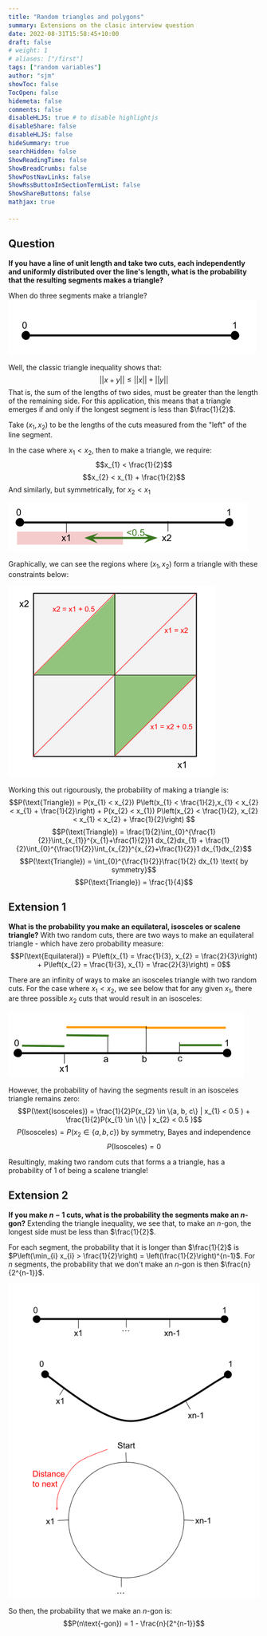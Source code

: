 ```yaml
---
title: "Random triangles and polygons"
summary: Extensions on the clasic interview question
date: 2022-08-31T15:58:45+10:00
draft: false
# weight: 1
# aliases: ["/first"]
tags: ["random variables"]
author: "sjm"
showToc: false
TocOpen: false
hidemeta: false
comments: false
disableHLJS: true # to disable highlightjs
disableShare: false
disableHLJS: false
hideSummary: true
searchHidden: false
ShowReadingTime: false
ShowBreadCrumbs: false
ShowPostNavLinks: false
ShowRssButtonInSectionTermList: false
ShowShareButtons: false
mathjax: true

---
```


## Question
**If you have a line of unit length and take two cuts, each independently and uniformly distributed over the line's length, what is the probability that the resulting segments makes a triangle?**

When do three segments make a triangle?
<img src="/triangle/triangle_1.png">

Well, the classic triangle inequality shows that:
$$||x + y|| \leq ||x|| + ||y||$$
That is, the sum of the lengths of two sides, must be greater than the length of the remaining side. For this application, this means that a triangle emerges if and only if the longest segment is less than $\frac{1}{2}$.

Take $(x_{1}, x_{2})$ to be the lengths of the cuts measured from the "left" of the line segment. 

In the case where $x_{1} < x_{2}$, then to make a triangle, we require:
$$x_{1} < \frac{1}{2}$$
$$x_{2} < x_{1} + \frac{1}{2}$$
And similarly, but symmetrically, for $x_{2} < x_{1}$

<img src="/triangle/triangle_2.png">

Graphically, we can see the regions where $(x_{1}, x_{2})$ form a triangle with these constraints below:

<img src="/triangle/triangle_3.png">

Working this out rigourously, the probability of making a triangle is:
$$P(\text{Triangle}) = P(x_{1} < x_{2}) P\left(x_{1} < \frac{1}{2},x_{1} < x_{2} < x_{1} + \frac{1}{2}\right) + P(x_{2} < x_{1}) P\left(x_{2} < \frac{1}{2}, x_{2} < x_{1} < x_{2} + \frac{1}{2}\right) $$
$$P(\text{Triangle}) = \frac{1}{2}\int_{0}^{\frac{1}{2}}\int_{x_{1}}^{x_{1}+\frac{1}{2}}1  dx_{2}dx_{1} + \frac{1}{2}\int_{0}^{\frac{1}{2}}\int_{x_{2}}^{x_{2}+\frac{1}{2}}1  dx_{1}dx_{2}$$
$$P(\text{Triangle}) = \int_{0}^{\frac{1}{2}}\frac{1}{2} dx_{1} \text{  by symmetry}$$ 
$$P(\text{Triangle}) = \frac{1}{4}$$ 



## Extension 1
**What is the probability you make an equilateral, isosceles or scalene triangle?**
With two random cuts, there are two ways to make an equilateral triangle - which have zero probability measure:
$$P(\text{Equilateral}) = P\left(x_{1} = \frac{1}{3}, x_{2} = \frac{2}{3}\right) + P\left(x_{2} = \frac{1}{3}, x_{1} = \frac{2}{3}\right) = 0$$

There are an infinity of ways to make an isosceles triangle with two random cuts. For the case where $x_{1} < x_{2}$, we see below that for any given $x_{1}$, there are three possible $x_{2}$ cuts that would result in an isosceles:

<img src="/triangle/triangle_4.png">

However, the probability of having the segments result in an isosceles triangle remains zero:
$$P(\text{Isosceles}) = \frac{1}{2}P(x_{2} \in \{a, b, c\} | x_{1} < 0.5 ) + \frac{1}{2}P(x_{1} \in \{\} | x_{2} < 0.5 )$$
$$P(\text{Isosceles}) =   P(x_{2} \in \{a, b, c\}) \text{   by symmetry, Bayes and independence}$$
$$P(\text{Isosceles}) =   0$$

Resultingly, making two random cuts that forms a a triangle, has a probability of 1 of being a scalene triangle!

## Extension 2
**If you make $n-1$ cuts, what is the probability the segments make an $n$-gon?**
Extending the triangle inequality, we see that, to make an $n$-gon, the longest side must be less than $\frac{1}{2}$. 

For each segment, the probability that it is longer than $\frac{1}{2}$ is $P\left(\min_{i} x_{i} > \frac{1}{2}\right) = \left(\frac{1}{2}\right)^{n-1}$. For $n$ segments, the probability that we don't make an $n$-gon is then $\frac{n}{2^{n-1}}$.

<img src="/triangle/triangle_5.png">

So then, the probability that we make an $n$-gon is: $$P(n\text{-gon}) = 1 - \frac{n}{2^{n-1}}$$